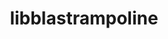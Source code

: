 ---
title: "libblastrampoline"
layout: cache
categories: [package, develop-2024-01-07]
meta: {"versions": ["5.8.0"], "compilers": ["gcc@=11.4.0"], "oss": ["ubuntu20.04"], "platforms": ["linux"], "targets": ["x86_64_v3"], "stacks": ["e4s", "root"], "num_specs": 1, "num_specs_by_stack": {"root": 1, "e4s": 1}}
spec_details: [{"hash": "zxxwflx274ldepa34afs4yw633dflgzy", "compiler": "gcc@=11.4.0", "versions": ["5.8.0"], "os": "ubuntu20.04", "platform": "linux", "target": "x86_64_v3", "variants": ["build_system=makefile"], "stacks": ["root", "e4s"], "size": "-", "tarball": "https://binaries.spack.io/releases/develop-2024-01-07/build_cache/linux-ubuntu20.04-x86_64_v3/gcc-11.4.0/libblastrampoline-5.8.0/linux-ubuntu20.04-x86_64_v3-gcc-11.4.0-libblastrampoline-5.8.0-zxxwflx274ldepa34afs4yw633dflgzy.spack"}]
---